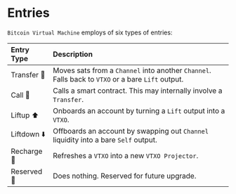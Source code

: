 # Entries
`Bitcoin Virtual Machine` employs of six types of entries:

| Entry Type       |  Description                                                                                      |
|:-----------------|:--------------------------------------------------------------------------------------------------|
| Transfer 💸      | Moves sats from a `Channel` into another `Channel`. Falls back to `VTXO` or a bare `Lift` output. |
| Call 📡          | Calls a smart contract. This may internally involve a `Transfer`.                                 |
| Liftup ⬆️        | Onboards an account by turning a `Lift` output into a `VTXO`.                                     |
| Liftdown ⬇️      | Offboards an account by swapping out `Channel` liquidity into a bare `Self` output.               |
| Recharge 🔋      | Refreshes a `VTXO` into a new `VTXO Projector`.                                                   |
| Reserved 📁      | Does nothing. Reserved for future upgrade.                                                        |